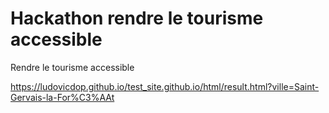 # Hackathon rendre le tourisme accessible
Rendre le tourisme accessible

https://ludovicdop.github.io/test_site.github.io/html/result.html?ville=Saint-Gervais-la-For%C3%AAt
